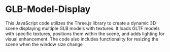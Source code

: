 # GLB-Model-Display
This JavaScript code utilizes the Three.js library to create a dynamic 3D scene displaying multiple GLB models with textures. It loads GLTF models with specific textures, positions them within the scene, and adds lighting for visual enhancement. The code also includes functionality for resizing the scene when the window size change
